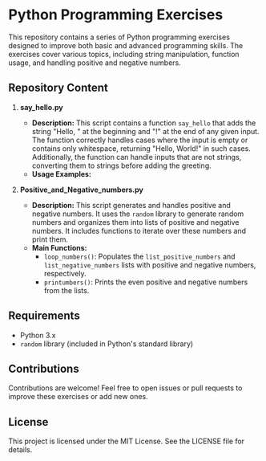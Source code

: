 # Python Programming Exercises

This repository contains a series of Python programming exercises designed to improve both basic and advanced programming skills. The exercises cover various topics, including string manipulation, function usage, and handling positive and negative numbers.

## Repository Content

1. **say_hello.py**
    - **Description:** This script contains a function `say_hello` that adds the string "Hello, " at the beginning and "!" at the end of any given input. The function correctly handles cases where the input is empty or contains only whitespace, returning "Hello, World!" in such cases. Additionally, the function can handle inputs that are not strings, converting them to strings before adding the greeting.
    - **Usage Examples:**

2. **Positive_and_Negative_numbers.py**
    - **Description:** This script generates and handles positive and negative numbers. It uses the `random` library to generate random numbers and organizes them into lists of positive and negative numbers. It includes functions to iterate over these numbers and print them.
    - **Main Functions:**
        - `loop_numbers()`: Populates the `list_positive_numbers` and `list_negative_numbers` lists with positive and negative numbers, respectively.
        - `printumbers()`: Prints the even positive and negative numbers from the lists.

## Requirements

- Python 3.x
- `random` library (included in Python's standard library)

## Contributions

Contributions are welcome! Feel free to open issues or pull requests to improve these exercises or add new ones.

## License

This project is licensed under the MIT License. See the LICENSE file for details.

